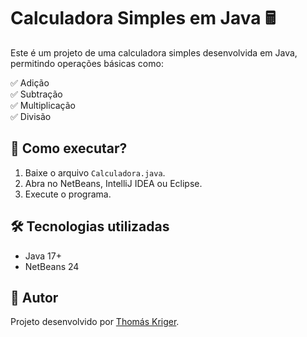 # Calculadora Simples em Java 🖩

Este é um projeto de uma calculadora simples desenvolvida em Java, permitindo operações básicas como:

✅ Adição  
✅ Subtração  
✅ Multiplicação  
✅ Divisão  

## 🚀 Como executar?

1. Baixe o arquivo `Calculadora.java`.  
2. Abra no NetBeans, IntelliJ IDEA ou Eclipse.  
3. Execute o programa.

## 🛠️ Tecnologias utilizadas
- Java 17+
- NetBeans 24

## 📌 Autor
Projeto desenvolvido por [Thomás Kriger](https://github.com/krigerthomas).
